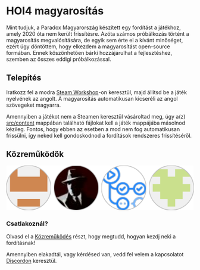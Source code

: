 # HOI4 magyarosítás

Mint tudjuk, a Paradox Magyarország készített egy fordítást a játékhoz, amely 2020 óta nem került frissítésre.
Azóta számos próbálkozás történt a magyarosítás megvalósítására, de egyik sem érte el a kívánt minőséget, ezért úgy döntöttem, hogy elkezdem a magyarosítást open-source formában. Ennek köszönhetően bárki hozzájárulhat a fejlesztéshez, szemben az összes eddigi próbálkozással.

## Telepítés

Iratkozz fel a modra [Steam Workshop](https://steamcommunity.com/sharedfiles/filedetails/?id=3281592737)-on keresztül, majd állítsd be a játék nyelvének az angolt. A magyarosítás automatikusan kicseréli az angol szövegeket magyarra.

Amennyiben a játékot nem a Steamen keresztül vásároltad meg, úgy a(z) [src/content](src/content) mappában található fájlokat kell a játék mappájába másolnod kézileg. Fontos, hogy ebben az esetben a mod nem fog automatikusan frissülni, így neked kell gondoskodnod a fordítások rendszeres frissítéséről.

## Közreműködők

[![Contributors](.github/assets/contributors.svg)](https://github.com/rkorom/hoi4-hun/graphs/contributors)

 
### Csatlakoznál?

Olvasd el a [Közreműködés](CONTRIBUTING.md) részt, hogy megtudd, hogyan kezdj neki a fordításnak!

Amennyiben elakadtál, vagy kérdésed van, vedd fel velem a kapcsolatot [Discordon](https://discord.gg/NcptrNxQAp) keresztül.

